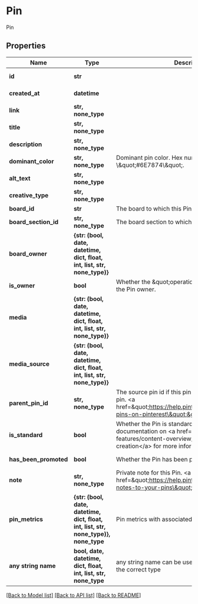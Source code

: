 # Pin

Pin

## Properties
Name | Type | Description | Notes
------------ | ------------- | ------------- | -------------
**id** | **str** |  | [optional] [readonly] 
**created_at** | **datetime** |  | [optional] [readonly] 
**link** | **str, none_type** |  | [optional] 
**title** | **str, none_type** |  | [optional] 
**description** | **str, none_type** |  | [optional] 
**dominant_color** | **str, none_type** | Dominant pin color. Hex number, e.g. \\\&quot;#6E7874\\\&quot;. | [optional] 
**alt_text** | **str, none_type** |  | [optional] 
**creative_type** | **str, none_type** |  | [optional] [readonly] 
**board_id** | **str** | The board to which this Pin belongs. | [optional] 
**board_section_id** | **str, none_type** | The board section to which this Pin belongs. | [optional] 
**board_owner** | **{str: (bool, date, datetime, dict, float, int, list, str, none_type)}** |  | [optional] [readonly] 
**is_owner** | **bool** | Whether the \&quot;operation user_account\&quot; is the Pin owner. | [optional] [readonly] 
**media** | **{str: (bool, date, datetime, dict, float, int, list, str, none_type)}** |  | [optional] [readonly] 
**media_source** | **{str: (bool, date, datetime, dict, float, int, list, str, none_type)}** |  | [optional] 
**parent_pin_id** | **str, none_type** | The source pin id if this pin was saved from another pin. &lt;a href&#x3D;\&quot;https://help.pinterest.com/article/save-pins-on-pinterest\&quot;&gt;Learn more&lt;/a&gt;. | [optional] 
**is_standard** | **bool** | Whether the Pin is standard or not. See documentation on &lt;a href&#x3D;\&quot;/docs/api-features/content-overview/\&quot;&gt;Changes to Pin creation&lt;/a&gt; for more information. | [optional] 
**has_been_promoted** | **bool** | Whether the Pin has been promoted or not. | [optional] [readonly] 
**note** | **str, none_type** | Private note for this Pin. &lt;a href&#x3D;\&quot;https://help.pinterest.com/en/article/add-notes-to-your-pins\&quot;&gt;Learn more&lt;/a&gt;. | [optional] 
**pin_metrics** | **{str: (bool, date, datetime, dict, float, int, list, str, none_type)}, none_type** | Pin metrics with associated time intervals if any. | [optional] 
**any string name** | **bool, date, datetime, dict, float, int, list, str, none_type** | any string name can be used but the value must be the correct type | [optional]

[[Back to Model list]](../README.md#documentation-for-models) [[Back to API list]](../README.md#documentation-for-api-endpoints) [[Back to README]](../README.md)


